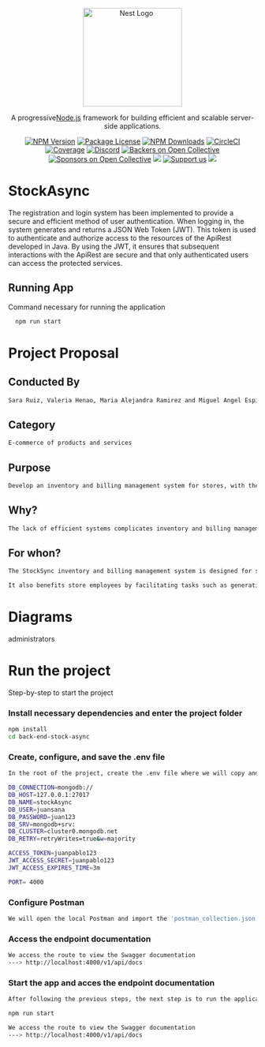 <p align="center">
  <a href="http://nestjs.com/" target="blank"><img src="https://nestjs.com/img/logo-small.svg" width="200" alt="Nest Logo" /></a>
</p>

[circleci-image]: https://img.shields.io/circleci/build/github/nestjs/nest/master?token=abc123def456
[circleci-url]: https://circleci.com/gh/nestjs/nest

  <p align="center">A progressive<a href="http://nodejs.org" target="_blank">Node.js</a> framework for building efficient and scalable server-side applications.</p>
    <p align="center">
<a href="https://www.npmjs.com/~nestjscore" target="_blank"><img src="https://img.shields.io/npm/v/@nestjs/core.svg" alt="NPM Version" /></a>
<a href="https://www.npmjs.com/~nestjscore" target="_blank"><img src="https://img.shields.io/npm/l/@nestjs/core.svg" alt="Package License" /></a>
<a href="https://www.npmjs.com/~nestjscore" target="_blank"><img src="https://img.shields.io/npm/dm/@nestjs/common.svg" alt="NPM Downloads" /></a>
<a href="https://circleci.com/gh/nestjs/nest" target="_blank"><img src="https://img.shields.io/circleci/build/github/nestjs/nest/master" alt="CircleCI" /></a>
<a href="https://coveralls.io/github/nestjs/nest?branch=master" target="_blank"><img src="https://coveralls.io/repos/github/nestjs/nest/badge.svg?branch=master#9" alt="Coverage" /></a>
<a href="https://discord.gg/G7Qnnhy" target="_blank"><img src="https://img.shields.io/badge/discord-online-brightgreen.svg" alt="Discord"/></a>
<a href="https://opencollective.com/nest#backer" target="_blank"><img src="https://opencollective.com/nest/backers/badge.svg" alt="Backers on Open Collective" /></a>
<a href="https://opencollective.com/nest#sponsor" target="_blank"><img src="https://opencollective.com/nest/sponsors/badge.svg" alt="Sponsors on Open Collective" /></a>
  <a href="https://paypal.me/kamilmysliwiec" target="_blank"><img src="https://img.shields.io/badge/Donate-PayPal-ff3f59.svg"/></a>
    <a href="https://opencollective.com/nest#sponsor"  target="_blank"><img src="https://img.shields.io/badge/Support%20us-Open%20Collective-41B883.svg" alt="Support us"></a>
  <a href="https://twitter.com/nestframework" target="_blank"><img src="https://img.shields.io/twitter/follow/nestframework.svg?style=social&label=Follow"></a>
</p>


# StockAsync

The registration and login system has been implemented to provide a secure and efficient method of user authentication. When logging in, the system generates and returns a JSON Web Token (JWT). This token is used to authenticate and authorize access to the resources of the ApiRest developed in Java. By using the JWT, it ensures that subsequent interactions with the ApiRest are secure and that only authenticated users can access the protected services.


## Running App

Command necessary for running the application

```bash
  npm run start
```


# Project Proposal

## Conducted By
```bash
Sara Ruiz, Valeria Henao, Maria Alejandra Ramirez and Miguel Angel Espinal from the Meta clan and Juan Pablo Sanabria and Cristian Franco from Van Rossum clan.
```
## Category
```bash
E-commerce of products and services
```
## Purpose
```bash
Develop an inventory and billing management system for stores, with the capability to manage multiple stores simultaneously and provide differentiated functionalities for employees and administrators.
```
## Why? 
```bash
The lack of efficient systems complicates inventory and billing management in stores, causing errors, time loss, and lack of relevant information, especially when managing multiple stores.
```
## For whon? 
```bash
The StockSync inventory and billing management system is designed for store owners and managers who face challenges in inventory management and billing processes, particularly those operating multiple stores simultaneously.

It also benefits store employees by facilitating tasks such as generating invoices and managing customers, thereby optimizing their time and increasing accuracy in their daily operations.
```
# Diagrams

administrators

# Run the project

Step-by-step to start the project

### Install necessary dependencies and enter the project folder
``` bash
npm install
cd back-end-stock-async
```

### Create, configure, and save the .env file
``` bash
In the root of the project, create the .env file where we will copy and paste the following environment variables for the correct execution of the program

DB_CONNECTION=mongodb://
DB_HOST=127.0.0.1:27017
DB_NAME=stockAsync
DB_USER=juansana
DB_PASSWORD=juan123
DB_SRV=mongodb+srv:
DB_CLUSTER=cluster0.mongodb.net
DB_RETRY=retryWrites=true&w=majority

ACCESS_TOKEN=juanpablo123
JWT_ACCESS_SECRET=juanpablo123
JWT_ACCESS_EXPIRES_TIME=3m

PORT= 4000
```

### Configure Postman
```bash
We will open the local Postman and import the 'postman_collection.json' file to load the request collection and test our endpoints.
```

### Access the endpoint documentation
```bash
We access the route to view the Swagger documentation
---> http://localhost:4000/v1/api/docs
```

### Start the app and acces the endpoint documentation
```bash
After following the previous steps, the next step is to run the application to begin testing our endpoints and to view the documentation in our Swagger.

npm run start

We access the route to view the Swagger documentation
---> http://localhost:4000/v1/api/docs
```